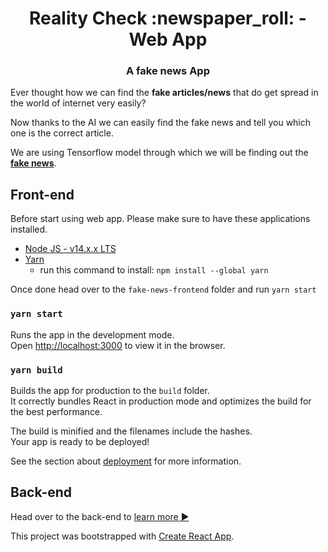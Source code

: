 <h1 align="center">Reality Check :newspaper_roll: - Web App</h1>
<h3 align="center">A fake news App</h3>

Ever thought how we can find the **fake articles/news** that do get spread in the world of internet very easily?

Now thanks to the AI we can easily find the fake news and tell you which one is the correct article.

We are using Tensorflow model through which we will be finding out the [**fake news**](https://github.com/subhan97ahmed/fake-news-detector-backend).

## Front-end
Before start using web app. Please make sure to have these applications installed.

* [Node JS - v14.x.x LTS](https://nodejs.org/en/)
* [Yarn](https://classic.yarnpkg.com/en/docs/install/#debian-stable)
  *  run this command to install: `npm install --global yarn`

Once done head over to the `fake-news-frontend` folder and run `yarn start`

### `yarn start`

Runs the app in the development mode.\
Open [http://localhost:3000](http://localhost:3000) to view it in the browser.

### `yarn build`

Builds the app for production to the `build` folder.\
It correctly bundles React in production mode and optimizes the build for the best performance.

The build is minified and the filenames include the hashes.\
Your app is ready to be deployed!

See the section about [deployment](https://facebook.github.io/create-react-app/docs/deployment) for more information.

## Back-end

Head over to the back-end to [learn more :arrow_forward:](https://github.com/subhan97ahmed/fake-news-detector-backend)

This project was bootstrapped with [Create React App](https://github.com/facebook/create-react-app).
